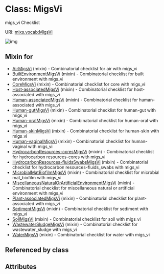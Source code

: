 
# Class: MigsVi


migs_vi Checklist

URI: [mixs.vocab:MigsVi](https://w3id.org/mixs/vocab/MigsVi)


![img](http://yuml.me/diagram/nofunky;dir:TB/class/[WaterMigsVi]uses%20-.->[MigsVi],[WastewaterSludgeMigsVi]uses%20-.->[MigsVi],[SoilMigsVi]uses%20-.->[MigsVi],[SedimentMigsVi]uses%20-.->[MigsVi],[Plant-associatedMigsVi]uses%20-.->[MigsVi],[MiscellaneousNaturalOrArtificialEnvironmentMigsVi]uses%20-.->[MigsVi],[MicrobialMatBiofilmMigsVi]uses%20-.->[MigsVi],[HydrocarbonResources-fluidsSwabsMigsVi]uses%20-.->[MigsVi],[HydrocarbonResources-coresMigsVi]uses%20-.->[MigsVi],[Human-vaginalMigsVi]uses%20-.->[MigsVi],[Human-skinMigsVi]uses%20-.->[MigsVi],[Human-oralMigsVi]uses%20-.->[MigsVi],[Human-gutMigsVi]uses%20-.->[MigsVi],[Human-associatedMigsVi]uses%20-.->[MigsVi],[Host-associatedMigsVi]uses%20-.->[MigsVi],[CoreMigsVi]uses%20-.->[MigsVi],[BuiltEnvironmentMigsVi]uses%20-.->[MigsVi],[AirMigsVi]uses%20-.->[MigsVi],[WaterMigsVi],[WastewaterSludgeMigsVi],[SoilMigsVi],[SedimentMigsVi],[Plant-associatedMigsVi],[MiscellaneousNaturalOrArtificialEnvironmentMigsVi],[MicrobialMatBiofilmMigsVi],[HydrocarbonResources-fluidsSwabsMigsVi],[HydrocarbonResources-coresMigsVi],[Human-vaginalMigsVi],[Human-skinMigsVi],[Human-oralMigsVi],[Human-gutMigsVi],[Human-associatedMigsVi],[Host-associatedMigsVi],[CoreMigsVi],[BuiltEnvironmentMigsVi],[AirMigsVi])

## Mixin for

 * [AirMigsVi](AirMigsVi.md) (mixin)  - Combinatorial checklist for air with migs_vi
 * [BuiltEnvironmentMigsVi](BuiltEnvironmentMigsVi.md) (mixin)  - Combinatorial checklist for built environment with migs_vi
 * [CoreMigsVi](CoreMigsVi.md) (mixin)  - Combinatorial checklist for core with migs_vi
 * [Host-associatedMigsVi](Host-associatedMigsVi.md) (mixin)  - Combinatorial checklist for host-associated with migs_vi
 * [Human-associatedMigsVi](Human-associatedMigsVi.md) (mixin)  - Combinatorial checklist for human-associated with migs_vi
 * [Human-gutMigsVi](Human-gutMigsVi.md) (mixin)  - Combinatorial checklist for human-gut with migs_vi
 * [Human-oralMigsVi](Human-oralMigsVi.md) (mixin)  - Combinatorial checklist for human-oral with migs_vi
 * [Human-skinMigsVi](Human-skinMigsVi.md) (mixin)  - Combinatorial checklist for human-skin with migs_vi
 * [Human-vaginalMigsVi](Human-vaginalMigsVi.md) (mixin)  - Combinatorial checklist for human-vaginal with migs_vi
 * [HydrocarbonResources-coresMigsVi](HydrocarbonResources-coresMigsVi.md) (mixin)  - Combinatorial checklist for hydrocarbon resources-cores with migs_vi
 * [HydrocarbonResources-fluidsSwabsMigsVi](HydrocarbonResources-fluidsSwabsMigsVi.md) (mixin)  - Combinatorial checklist for hydrocarbon resources-fluids_swabs with migs_vi
 * [MicrobialMatBiofilmMigsVi](MicrobialMatBiofilmMigsVi.md) (mixin)  - Combinatorial checklist for microbial mat_biofilm with migs_vi
 * [MiscellaneousNaturalOrArtificialEnvironmentMigsVi](MiscellaneousNaturalOrArtificialEnvironmentMigsVi.md) (mixin)  - Combinatorial checklist for miscellaneous natural or artificial environment with migs_vi
 * [Plant-associatedMigsVi](Plant-associatedMigsVi.md) (mixin)  - Combinatorial checklist for plant-associated with migs_vi
 * [SedimentMigsVi](SedimentMigsVi.md) (mixin)  - Combinatorial checklist for sediment with migs_vi
 * [SoilMigsVi](SoilMigsVi.md) (mixin)  - Combinatorial checklist for soil with migs_vi
 * [WastewaterSludgeMigsVi](WastewaterSludgeMigsVi.md) (mixin)  - Combinatorial checklist for wastewater_sludge with migs_vi
 * [WaterMigsVi](WaterMigsVi.md) (mixin)  - Combinatorial checklist for water with migs_vi

## Referenced by class


## Attributes


